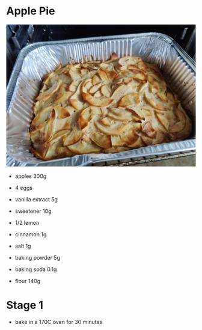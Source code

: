 # Apple Pie

![Apple Pie](./photo.jpg)

* apples 300g

* 4 eggs
* vanilla extract 5g
* sweetener 10g
* 1/2 lemon

* cinnamon 1g
* salt 1g
* baking powder 5g
* baking soda 0.1g
* flour 140g

# Stage 1
* bake in a 170C oven for 30 minutes
